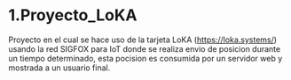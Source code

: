 # 1.Proyecto_LoKA

Proyecto en el cual se hace uso de la tarjeta LoKA (https://loka.systems/) usando la red SIGFOX para IoT donde se realiza envio de posicion durante un tiempo determinado, esta pocision es consumida por un servidor web y mostrada a un usuario final.

